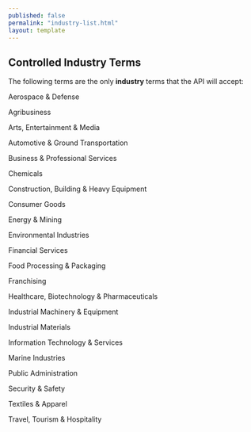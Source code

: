 ```yaml
---
published: false
permalink: "industry-list.html"
layout: template
---
```


## Controlled Industry Terms

The following terms are the only **industry** terms that the API will accept:

Aerospace & Defense

Agribusiness

Arts, Entertainment & Media

Automotive & Ground Transportation

Business & Professional Services

Chemicals

Construction, Building & Heavy Equipment

Consumer Goods

Energy & Mining

Environmental Industries

Financial Services 

Food Processing & Packaging

Franchising

Healthcare, Biotechnology & Pharmaceuticals

Industrial Machinery & Equipment

Industrial Materials

Information Technology & Services

Marine Industries

Public Administration

Security & Safety 

Textiles & Apparel

Travel, Tourism & Hospitality